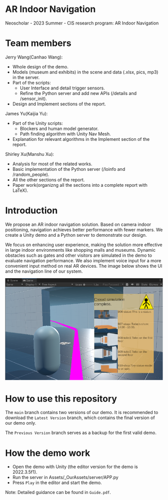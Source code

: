 AR Indoor Navigation
=====
Neoscholar - 2023 Summer - CIS research program: AR Indoor Navigation

# Team members
Jerry Wang(Canhao Wang):
* Whole design of the demo.
* Models (museum and exhibits) in the scene and data (.xlsx, pics, mp3) in the server.
* Part of the scripts:
  * User Interface and detail trigger sensors.
  * Refine the Python server and add new APIs (/details and /sensor_init).
* Design and Implement sections of the report.

James Yu(Kaijia Yu):
* Part of the Unity scripts:
  * Blockers and human model generator.
  * Path finding algorithm with Unity Nav Mesh.
* Explanation for relevant algorithms in the Implement section of the report. 

Shirley Xu(Manshu Xu):
* Analysis for most of the related works.
* Basic implementation of the Python server (/loinfo and /random_people).
* All the other sections of the report.
* Paper work(organizng all the sections into a complete report with LaTeX).

# Introduction
We propose an AR indoor navigation solution. Based on camera indoor positioning, navigation achieves better performance with fewer markers. We create a Unity demo and a Python server to demonstrate our design. 

We focus on enhancing user experience, making the solution more effective in large indoor environments like shopping malls and museums. Dynamic obstacles such as gates and other visitors are simulated in the demo to evaluate navigation performance. We also implement voice input for a more convenient input method on real AR devices. The image below shows the UI and the navigation line of our system.

![image](images/guide7.png)

# How to use this repository
The `main` branch contains two versions of our demo. It is recommended to download the `Latest Version` branch, which contains the final version of our demo only.

The `Previous Version` branch serves as a backup for the first valid demo.

# How the demo work
* Open the demo with Unity (the editor version for the demo is 2022.3.5f1).
* Run the server in Assets/_OurAssets/server/APP.py
* Press `Play` in the editor and start the demo.

Note: Detailed guidance can be found in `Guide.pdf`.
